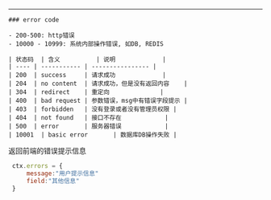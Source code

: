 ---
    ### error code

    - 200-500: http错误
    - 10000 - 10999: 系统内部操作错误, 如DB, REDIS

    | 状态码  | 含义          | 说明             |
    | ---- | ----------- | ---------------- |
    | 200  | success     | 请求成功             |
    | 204  | no content  | 请求成功，但是没有返回内容    |
    | 304  | redirect    | 重定向              |
    | 400  | bad request | 参数错误，msg中有错误字段提示 |
    | 403  | forbidden   | 没有登录或者没有管理员权限 |
    | 404  | not found   | 接口不存在            |
    | 500  | error       | 服务器错误            |
    | 10001  | basic error       | 数据库DB操作失败 |
 



  返回前端的错误提示信息
   ```javascript
    ctx.errors = {
        message:"用户提示信息"
        field:"其他信息"
    }
   ```
        
       
       
  
      



